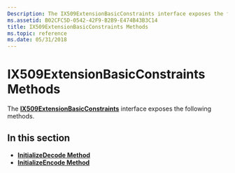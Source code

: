 ```yaml
---
Description: The IX509ExtensionBasicConstraints interface exposes the following methods.
ms.assetid: B02CFC5D-0542-42F9-B2B9-E474B43B3C14
title: IX509ExtensionBasicConstraints Methods
ms.topic: reference
ms.date: 05/31/2018
---
```


# IX509ExtensionBasicConstraints Methods

The [**IX509ExtensionBasicConstraints**](/windows/desktop/api/CertEnroll/nn-certenroll-ix509extensionbasicconstraints) interface exposes the following methods.

## In this section

-   [**InitializeDecode Method**](/windows/desktop/api/CertEnroll/nf-certenroll-ix509extensionbasicconstraints-initializedecode)
-   [**InitializeEncode Method**](/windows/desktop/api/CertEnroll/nf-certenroll-ix509extensionbasicconstraints-initializeencode)

 

 



